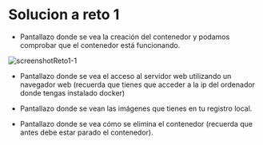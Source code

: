 # Solucion a reto 1

- Pantallazo donde se vea la creación del contenedor y podamos comprobar que el contenedor está funcionando.

![screenshotReto1-1](https://github.com/GeorgeCodde/solucion-bootcamp-3-chalenge.git/main/reto-1/assets/screenshotReto1-1.png)

- Pantallazo donde se vea el acceso al servidor web utilizando un navegador web (recuerda que tienes que acceder a la ip del ordenador donde tengas instalado docker)

- Pantallazo donde se vean las imágenes que tienes en tu registro local.

- Pantallazo donde se vea cómo se elimina el contenedor (recuerda que antes debe estar parado el contenedor).
